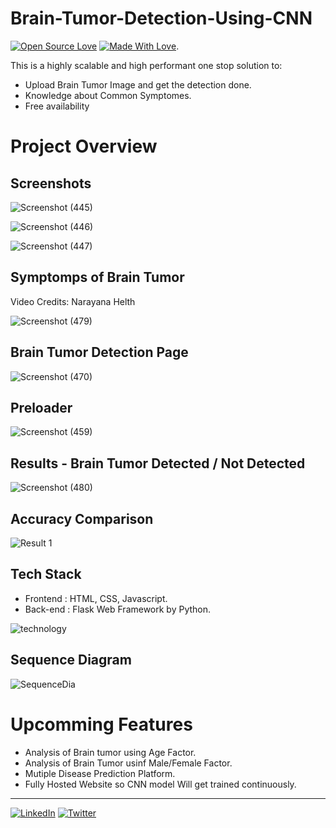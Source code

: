 # Brain-Tumor-Detection-Using-CNN
[![Open Source Love](https://badges.frapsoft.com/os/v2/open-source.svg?v=103)](https://github.com/PranaV-Shimpi)
[![Made With Love](https://img.shields.io/badge/Made%20With-Love-orange.svg)](https://github.com/PranaV-Shimpi).

This is a highly scalable and high performant one stop solution to:
  - Upload Brain Tumor Image and get the detection done.
  - Knowledge about Common Symptomes.
  - Free availability
  
# Project Overview
  
## Screenshots

![Screenshot (445)](https://user-images.githubusercontent.com/40532644/125427493-62afbbeb-4773-472a-9eb4-9299df2276cb.png)

![Screenshot (446)](https://user-images.githubusercontent.com/40532644/125427512-c6031d06-61e5-4503-8e5c-42414e0a9252.png)

![Screenshot (447)](https://user-images.githubusercontent.com/40532644/125427522-caaed0fa-6e75-469d-82d6-3745ce868653.png)

## Symptomps of Brain Tumor
Video Credits: Narayana Helth

![Screenshot (479)](https://user-images.githubusercontent.com/40532644/125427545-5666a7c9-3035-492b-8af3-977c5c7f5966.png)


## Brain Tumor Detection Page

![Screenshot (470)](https://user-images.githubusercontent.com/40532644/125427534-83fe0a15-c53d-4d6b-aed9-33cdd84b337b.png)

## Preloader

![Screenshot (459)](https://user-images.githubusercontent.com/40532644/125427598-61461399-8406-4db4-a6ad-b8ab95a4e012.png)

## Results - Brain Tumor Detected / Not Detected

![Screenshot (480)](https://user-images.githubusercontent.com/40532644/125427569-d647cdb3-7064-45f0-82b5-e89639e164ec.png)

## Accuracy Comparison
![Result 1](https://user-images.githubusercontent.com/40532644/129471092-cd75df16-4c6b-49a5-a5df-a6b20d899d25.png)


## Tech Stack
  - Frontend : HTML, CSS, Javascript.
  - Back-end : Flask Web Framework by Python.

![technology](https://user-images.githubusercontent.com/40532644/125425769-d438fecb-6fc8-4daa-8dfc-d757dc3c5f1a.png)

  
## Sequence Diagram 

![SequenceDia](https://user-images.githubusercontent.com/40532644/125425826-548ad4cd-6ad6-4700-a2ab-842bf642ef8f.png)


# Upcomming Features
  
  - Analysis of Brain tumor using Age Factor.
  - Analysis of Brain Tumor usinf Male/Female Factor.
  - Mutiple Disease Prediction Platform.
  - Fully Hosted Website so CNN model Will get trained continuously.
  
  
 ---
  
[![LinkedIn](https://img.shields.io/static/v1.svg?label=connect&message=@PranaVShimpi&color=grey&logo=linkedin&style=flat&logoColor=white&colorA=blue)](https://www.linkedin.com/in/pranav-shimpi/) [![Twitter](https://img.shields.io/static/v1.svg?label=connect&message=@PranaVShimpi&color=grey&logo=twitter&style=flat&logoColor=white&colorA=blue)](https://twitter.com/PranaVShimpii)
 
